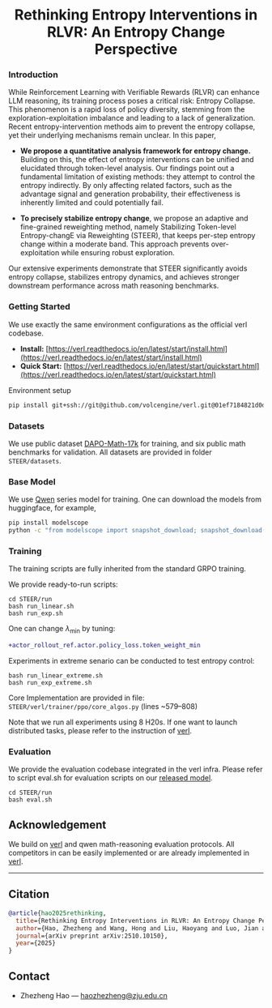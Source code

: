 <div align="center">

# Rethinking Entropy Interventions in RLVR: An Entropy Change Perspective

</div>




### Introduction

While Reinforcement Learning with Verifiable Rewards (RLVR) can enhance LLM reasoning, its training process poses a critical risk: Entropy Collapse.
This phenomenon is a rapid loss of policy diversity, stemming from the exploration-exploitation imbalance and leading to a lack of generalization.
Recent entropy-intervention methods aim to prevent the entropy collapse, yet their underlying mechanisms remain unclear.
In this paper, 

- **We propose a quantitative analysis framework for entropy change.** Building on this, the effect of entropy interventions can be unified and elucidated through token-level analysis.
Our findings point out a fundamental limitation of existing methods: they attempt to control the entropy indirectly.
By only affecting related factors, such as the advantage signal and generation probability, their effectiveness is inherently limited and could potentially fail.
    
- **To precisely stabilize entropy change**, we propose an adaptive and fine-grained reweighting method, namely Stabilizing Token-level Entropy-changE via Reweighting (STEER), that keeps per-step entropy change within a moderate band.
This approach prevents over-exploitation while ensuring robust exploration.

Our extensive experiments demonstrate that STEER significantly avoids entropy collapse, stabilizes entropy dynamics, and achieves stronger downstream performance across math reasoning benchmarks.








### Getting Started


We use exactly the same environment configurations as the official verl codebase.

* **Install:** [https://verl.readthedocs.io/en/latest/start/install.html](https://verl.readthedocs.io/en/latest/start/install.html)
* **Quick Start:** [https://verl.readthedocs.io/en/latest/start/quickstart.html](https://verl.readthedocs.io/en/latest/start/quickstart.html)

Environment setup
```bash
pip install git+ssh://git@github.com/volcengine/verl.git@01ef7184821d0d7844796ec0ced17665c1f50673
```


### Datasets
We use public dataset [DAPO-Math-17k](https://huggingface.co/datasets/BytedTsinghua-SIA/DAPO-Math-17k) for training, and six public math benchmarks for validation. 
All datasets are provided in folder `STEER/datasets`.


### Base Model
We use [Qwen](https://huggingface.co/Qwen/collections) series model for training.
One can download the models from huggingface, for example,
```bash
pip install modelscope
python -c "from modelscope import snapshot_download; snapshot_download('Qwen/Qwen2.5-Math-7B', cache_dir='Qwen2.5-Math-7B')"
```


### Training
The training scripts are fully inherited from the standard GRPO training.

We provide ready-to-run scripts:

```
cd STEER/run
bash run_linear.sh
bash run_exp.sh
```

One can change $\lambda_{\text{min}}$ by tuning:

```diff
+actor_rollout_ref.actor.policy_loss.token_weight_min
```


Experiments in extreme senario can be conducted to test entropy control:

```
bash run_linear_extreme.sh
bash run_exp_extreme.sh
```


Core Implementation are provided in file: `STEER/verl/trainer/ppo/core_algos.py` (lines ~579–808)


Note that we run all experiments using 8 H20s.
If one want to launch distributed tasks, please refer to the instruction of [verl](https://github.com/volcengine/verl/tree/gm-tyx/puffin/main).


### Evaluation
We provide the evaluation codebase integrated in the verl infra.
Please refer to script eval.sh for evaluation scripts on our [released model](https://huggingface.co/zzzzzzzzzzhao/STEER/tree/main).
```
cd STEER/run
bash eval.sh
```



## Acknowledgement

We build on [verl](https://github.com/volcengine/verl) and qwen math-reasoning evaluation protocols.
All competitors in can be easily implemented or are already implemented in [verl](https://github.com/volcengine/verl).

---





## Citation

```bibtex
@article{hao2025rethinking,
  title={Rethinking Entropy Interventions in RLVR: An Entropy Change Perspective},
  author={Hao, Zhezheng and Wang, Hong and Liu, Haoyang and Luo, Jian and Yu, Jiarui and Dong, Hande and Lin, Qiang and Wang, Can and Chen, Jiawei},
  journal={arXiv preprint arXiv:2510.10150},
  year={2025}
}
```



## Contact

* Zhezheng Hao — [haozhezheng@zju.edu.cn](mailto:haozhezheng@zju.edu.cn)

